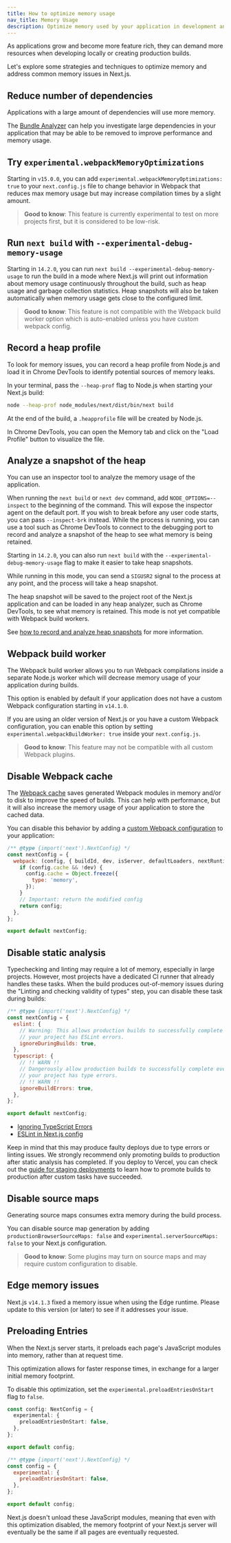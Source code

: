 ```yaml
---
title: How to optimize memory usage
nav_title: Memory Usage
description: Optimize memory used by your application in development and production.
---
```


As applications grow and become more feature rich, they can demand more resources when developing locally or creating production builds.

Let's explore some strategies and techniques to optimize memory and address common memory issues in Next.js.

## Reduce number of dependencies

Applications with a large amount of dependencies will use more memory.

The [Bundle Analyzer](/docs/app/guides/package-bundling) can help you investigate large dependencies in your application that may be able to be removed to improve performance and memory usage.

## Try `experimental.webpackMemoryOptimizations`

Starting in `v15.0.0`, you can add `experimental.webpackMemoryOptimizations: true` to your `next.config.js` file to change behavior in Webpack that reduces max memory usage but may increase compilation times by a slight amount.

> **Good to know**: This feature is currently experimental to test on more projects first, but it is considered to be low-risk.

## Run `next build` with `--experimental-debug-memory-usage`

Starting in `14.2.0`, you can run `next build --experimental-debug-memory-usage` to run the build in a mode where Next.js will print out information about memory usage continuously throughout the build, such as heap usage and garbage collection statistics. Heap snapshots will also be taken automatically when memory usage gets close to the configured limit.

> **Good to know**: This feature is not compatible with the Webpack build worker option which is auto-enabled unless you have custom webpack config.

## Record a heap profile

To look for memory issues, you can record a heap profile from Node.js and load it in Chrome DevTools to identify potential sources of memory leaks.

In your terminal, pass the `--heap-prof` flag to Node.js when starting your Next.js build:

```sh
node --heap-prof node_modules/next/dist/bin/next build
```

At the end of the build, a `.heapprofile` file will be created by Node.js.

In Chrome DevTools, you can open the Memory tab and click on the "Load Profile" button to visualize the file.

## Analyze a snapshot of the heap

You can use an inspector tool to analyze the memory usage of the application.

When running the `next build` or `next dev` command, add `NODE_OPTIONS=--inspect` to the beginning of the command. This will expose the inspector agent on the default port.
If you wish to break before any user code starts, you can pass `--inspect-brk` instead. While the process is running, you can use a tool such as Chrome DevTools to connect to the debugging port to record and analyze a snapshot of the heap to see what memory is being retained.

Starting in `14.2.0`, you can also run `next build` with the `--experimental-debug-memory-usage` flag to make it easier to take heap snapshots.

While running in this mode, you can send a `SIGUSR2` signal to the process at any point, and the process will take a heap snapshot.

The heap snapshot will be saved to the project root of the Next.js application and can be loaded in any heap analyzer, such as Chrome DevTools, to see what memory is retained. This mode is not yet compatible with Webpack build workers.

See [how to record and analyze heap snapshots](https://developer.chrome.com/docs/devtools/memory-problems/heap-snapshots) for more information.

## Webpack build worker

The Webpack build worker allows you to run Webpack compilations inside a separate Node.js worker which will decrease memory usage of your application during builds.

This option is enabled by default if your application does not have a custom Webpack configuration starting in `v14.1.0`.

If you are using an older version of Next.js or you have a custom Webpack configuration, you can enable this option by setting `experimental.webpackBuildWorker: true` inside your `next.config.js`.

> **Good to know**: This feature may not be compatible with all custom Webpack plugins.

## Disable Webpack cache

The [Webpack cache](https://webpack.js.org/configuration/cache/) saves generated Webpack modules in memory and/or to disk to improve the speed of builds. This can
help with performance, but it will also increase the memory usage of your application to store the cached data.

You can disable this behavior by adding a [custom Webpack configuration](/docs/app/api-reference/config/next-config-js/webpack) to your application:

```js filename="next.config.mjs"
/** @type {import('next').NextConfig} */
const nextConfig = {
  webpack: (config, { buildId, dev, isServer, defaultLoaders, nextRuntime, webpack }) => {
    if (config.cache && !dev) {
      config.cache = Object.freeze({
        type: 'memory',
      });
    }
    // Important: return the modified config
    return config;
  },
};

export default nextConfig;
```

## Disable static analysis

Typechecking and linting may require a lot of memory, especially in large projects.
However, most projects have a dedicated CI runner that already handles these tasks.
When the build produces out-of-memory issues during the "Linting and checking validity of types" step, you can disable these task during builds:

```js filename="next.config.mjs"
/** @type {import('next').NextConfig} */
const nextConfig = {
  eslint: {
    // Warning: This allows production builds to successfully complete even if
    // your project has ESLint errors.
    ignoreDuringBuilds: true,
  },
  typescript: {
    // !! WARN !!
    // Dangerously allow production builds to successfully complete even if
    // your project has type errors.
    // !! WARN !!
    ignoreBuildErrors: true,
  },
};

export default nextConfig;
```

- [Ignoring TypeScript Errors](/docs/app/api-reference/config/typescript#disabling-typescript-errors-in-production)
- [ESLint in Next.js config](/docs/pages/api-reference/config/next-config-js/eslint)

Keep in mind that this may produce faulty deploys due to type errors or linting issues.
We strongly recommend only promoting builds to production after static analysis has completed.
If you deploy to Vercel, you can check out the [guide for staging deployments](https://vercel.com/docs/deployments/managing-deployments#staging-and-promoting-a-production-deployment) to learn how to promote builds to production after custom tasks have succeeded.

## Disable source maps

Generating source maps consumes extra memory during the build process.

You can disable source map generation by adding `productionBrowserSourceMaps: false` and `experimental.serverSourceMaps: false` to your Next.js configuration.

> **Good to know**: Some plugins may turn on source maps and may require custom configuration to disable.

## Edge memory issues

Next.js `v14.1.3` fixed a memory issue when using the Edge runtime. Please update to this version (or later) to see if it addresses your issue.

## Preloading Entries

When the Next.js server starts, it preloads each page's JavaScript modules into memory, rather than at request time.

This optimization allows for faster response times, in exchange for a larger initial memory footprint.

To disable this optimization, set the `experimental.preloadEntriesOnStart` flag to `false`.

```ts filename="next.config.ts" switcher
const config: NextConfig = {
  experimental: {
    preloadEntriesOnStart: false,
  },
};

export default config;
```

```js filename="next.config.mjs" switcher
/** @type {import('next').NextConfig} */
const config = {
  experimental: {
    preloadEntriesOnStart: false,
  },
};

export default config;
```

Next.js doesn't unload these JavaScript modules, meaning that even with this optimization disabled, the memory footprint of your Next.js server will eventually be the same if all pages are eventually requested.
